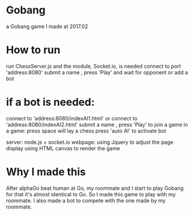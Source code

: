 # Gobang
a Gobang game I made at 2017.02

# How to run
  run ChessServer.js and the module, Socket.io, is needed
  connect to port 'address:8080'
  submit a name , press 'Play' and wait for opponent
  or add a bot

# if a bot is needed:
  connect to 'address:8080/indexAI1.html'
  or connect to 'address:8080/indexAI2.html'
  submit a name , press 'Play' to join a game
  in a game:
  press space will lay a chess
  press 'auto AI' to activate bot
  
server: node.js + socket.io
webpage:
using Jquery to adjust the page display
using HTML canvas to render the game

# Why I made this
After alphaGo beat human at Go, my roommate and I start to play Gobang for that it's almost identical to Go. So I made this game to play with my roommate. I also made a bot to compete with the one made by my roommate.

